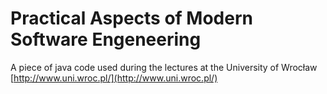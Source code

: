 # Practical Aspects of Modern Software Engeneering

A piece of java code used during the lectures at the University of Wrocław [http://www.uni.wroc.pl/](http://www.uni.wroc.pl/)

